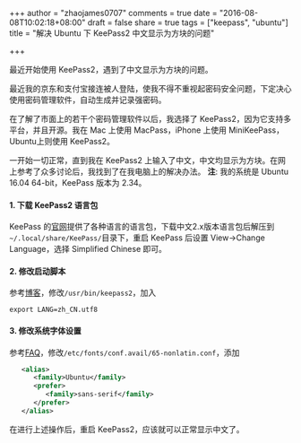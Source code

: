 +++
author = "zhaojames0707"
comments = true
date = "2016-08-08T10:02:18+08:00"
draft = false
share = true
tags = ["keepass", "ubuntu"]
title = "解决 Ubuntu 下 KeePass2 中文显示为方块的问题"

+++

最近开始使用 KeePass2，遇到了中文显示为方块的问题。

<!--more-->

最近我的京东和支付宝接连被人登陆，使我不得不重视起密码安全问题，下定决心使用密码管理软件，自动生成并记录强密码。

在了解了市面上的若干个密码管理软件以后，我选择了 KeePass2，因为它支持多平台，并且开源。我在 Mac 上使用 MacPass，iPhone 上使用 MiniKeePass，Ubuntu上则使用 KeePass2。

一开始一切正常，直到我在 KeePass2 上输入了中文，中文均显示为方块。在网上参考了众多讨论后，我找到了在我电脑上的解决办法。
**注**: 我的系统是 Ubuntu 16.04 64-bit，KeePass 版本为 2.34。

#### 1. 下载 KeePass2 语言包

KeePass 的[官网](http://keepass.info/translations.html)提供了各种语言的语言包，下载中文2.x版本语言包后解压到```~/.local/share/KeePass/```目录下，重启 KeePass 后设置 View->Change Language，选择 Simplified Chinese 即可。

#### 2. 修改启动脚本

参考[博客](http://wenliangcan.github.io/blog/2014/04/20/keepass-cjk-fonts-displaying/)，修改```/usr/bin/keepass2```，加入

```
export LANG=zh_CN.utf8
```

#### 3. 修改系统字体设置

参考[FAQ](http://forum.ubuntu.org.cn/viewtopic.php?f=8&t=473678)，修改```/etc/fonts/conf.avail/65-nonlatin.conf```，添加

```xml
   <alias>
      <family>Ubuntu</family>
      <prefer>
         <family>sans-serif</family>
      </prefer>
   </alias>
```

在进行上述操作后，重启 KeePass2，应该就可以正常显示中文了。